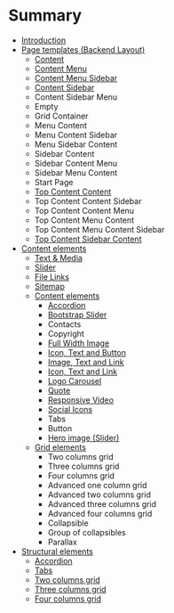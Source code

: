 # Summary

* [Introduction](README.md)
* [Page templates \(Backend Layout\)](chapter1.md)
  * [Content](chapter1/content.md)
  * [Content Menu](chapter1/content-menu.md)
  * [Content Menu Sidebar](chapter1/content-menu-sidebar.md)
  * [Content Sidebar](chapter1/content-sidebar.md)
  * Content Sidebar Menu
  * Empty
  * Grid Container
  * Menu Content
  * Menu Content Sidebar
  * Menu Sidebar Content
  * Sidebar Content
  * Sidebar Content Menu
  * Sidebar Menu Content
  * Start Page
  * [Top Content Content](chapter1/top-content-content.md)
  * Top Content Content Sidebar
  * Top Content Content Menu
  * Top Content Menu Content
  * Top Content Menu Content Sidebar
  * [Top Content Sidebar Content](chapter1/top-content-sidebar-content.md)
* [Content elements](content-elements.md)
  * [Text & Media](content-elements/text-media.md)
  * [Slider](content-elements/slider.md)
  * [File Links](content-elements/file-links.md)
  * [Sitemap](content-elements/sitemap.md)
  * [Content elements](content-elements/content-elements.md)
    * [Accordion](content-elements/accordion.md)
    * [Bootstrap Slider](content-elements/bootstrap-slider.md)
    * Contacts
    * Copyright
    * [Full Width Image](content-elements/full-width-image.md)
    * [Icon, Text and Button](content-elements/icon-text-and-button.md)
    * [Image, Text and Link](content-elements/image-text-and-link.md)
    * [Icon, Text and Link](content-elements/icon-text-and-link.md)
    * [Logo Carousel](content-elements/logo-carousel.md)
    * [Quote](content-elements/quote.md)
    * [Responsive Video](content-elements/responsive-video.md)
    * [Social Icons](content-elements/social-icons.md)
    * Tabs
    * Button
    * [Hero image \(Slider\)](content-elements/hero-image-\(slider\).md)
  * [Grid elements](content-elements/grid-elements.md)
    * Two columns grid
    * Three columns grid
    * Four columns grid
    * Advanced one column grid
    * Advanced two columns grid
    * Advanced three columns grid
    * Advanced four columns grid
    * Collapsible
    * Group of collapsibles
    * Parallax
* [Structural elements](structural-elements.md)
  * [Accordion](structural-elements/accordion.md)
  * [Tabs](structural-elements/tabs.md)
  * [Two columns grid](structural-elements/two-col.md)
  * [Three columns grid](structural-elements/three-col.md)
  * [Four columns grid](structural-elements/four-col.md)

